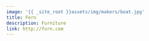 ```yaml
---
image: '{{ _site_root }}assets/img/makers/boat.jpg'
title: Fern
description: Furniture
link: http://furn.com
---
```

